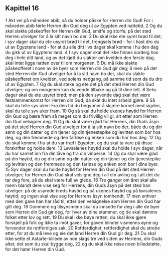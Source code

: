 ## Kapittel 16

1 Akt vel på måneden abib, så du holder påske for Herren din Gud! For i måneden abib førte Herren din Gud deg ut av Egypten ved nattetid.
2 Og du skal slakte påskeoffer for Herren din Gud, småfe og storfe, på det sted Herren utvelger for å la sitt navn bo der.
3 Du skal ikke ete syret brød til det; i syv dager skal du ete usyret brød til det, trengsels brød - for i hast dro du ut av Egyptens land - for at du alle ditt livs dager skal komme i hu den dag du gikk ut av Egyptens land.
4 I syv dager skal det ikke finnes surdeig hos deg i hele ditt land, og av det kjøtt du slakter om kvelden den første dag, skal intet ligge natten over til om morgenen.
5 Du må ikke slakte påskeofferet i noen av de byer som Herren din Gud gir deg;
6 men på det sted Herren din Gud utvelger for å la sitt navn bo der, skal du slakte påskeofferet om kvelden, ved solens nedgang, på samme tid som da du dro ut av Egypten.
7 Og du skal steke og ete det på det sted Herren din Gud utvelger; og om morgenen kan du vende tilbake og gå til dine telt.
8 Seks dager skal du ete usyret brød; men på den syvende dag skal det være festsammenkomst for Herren din Gud; da skal du intet arbeid gjøre.
9 Så skal du telle syv uker: Fra den tid du begynner å skjære kornet med sigden, skal du telle syv uker fram.
10 Og så skal du holde ukenes høytid for Herren din Gud og bære fram så meget som du frivillig vil gi, alt etter som Herren din Gud velsigner deg.
11 Og du skal være glad for Herrens, din Guds åsyn på det sted Herren din Gud utvelger for å la sitt navn bo der, både du og din sønn og din datter og din tjener og din tjenestepike og levitten som bor hos deg, og den fremmede og den farløse og enken som du har hos deg.
12 Og du skal komme i hu at du var træl i Egypten, og du skal ta vare på disse forskrifter og holde dem.
13 Løvsalenes høytid skal du holde i syv dager, når du har samlet inn fra din låve og fra din vinperse.
14 Og du skal være glad på din høytid, du og din sønn og din datter og din tjener og din tjenestepike og levitten og den fremmede og den farløse og enken som bor i dine byer.
15 Syv dager skal du holde høytid for Herren din Gud på det sted Herren utvelger; for Herren din Gud skal velsigne deg i all din avling og i alt det du tar deg fore, så du skal være full av glede.
16 Tre ganger om året skal alle menn blandt dere vise seg for Herrens, din Guds åsyn på det sted han utvelger: på de usyrede brøds høytid og på ukenes høytid og på løvsalenes høytid; og ingen skal vise seg for Herrens åsyn tomhendt,
17 men enhver med den gave han har råd til, etter den velsignelse som Herren din Gud har gitt deg.
18 Dommere og tilsynsmenn skal du innsette for deg i alle de byer som Herren din Gud gir deg, for hver av dine stammer, og de skal dømme folket etter lov og rett.
19 Du skal ikke bøye retten, du skal ikke gjøre forskjell på folk og ikke ta imot gaver; for gaven blinder vismenns øyne og forvender de rettferdiges sak.
20 Rettferdighet, rettferdighet skal du strebe etter, for at du må leve og eie det land Herren din Gud gir deg.
21 Du skal ikke sette et Astarte-billede av noe slags tre ved siden av Herrens, din Guds alter, det som du skal bygge deg,
22 og du skal ikke reise noen billedstøtte, for det hater Herren din Gud.
